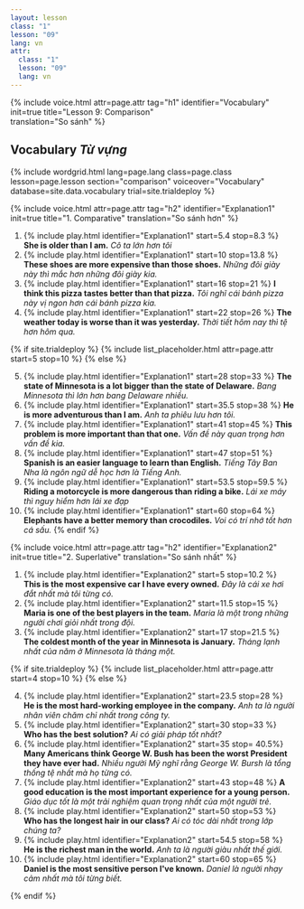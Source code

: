 ```yaml
---
layout: lesson
class: "1"
lesson: "09"
lang: vn
attr:
  class: "1"
  lesson: "09"
  lang: vn
---
```


{%  include voice.html attr=page.attr                     tag="h1"
	identifier="Vocabulary"  init=true
	title="Lesson 9: Comparison"        
	translation="So sánh"
%}


## Vocabulary *Từ vựng*

{% include wordgrid.html lang=page.lang
		class=page.class 
		lesson=page.lesson 
		section="comparison"
		voiceover="Vocabulary"
		database=site.data.vocabulary 
		trial=site.trialdeploy %}



{%  include voice.html attr=page.attr                     tag="h2"
	identifier="Explanation1"  init=true
	title="1. Comparative"
	translation="So sánh hơn"
%}


1. {% include play.html identifier="Explanation1" start=5.4 stop=8.3 %} **She is older than I am.** *Cô ta lớn hơn tôi*
2. {% include play.html identifier="Explanation1" start=10 stop=13.8 %}  **These shoes are more expensive than those shoes.** *Những đôi giày này thì mắc hơn những đôi giày kia.*
3. {% include play.html identifier="Explanation1" start=16 stop=21 %}  **I think this pizza tastes better than that pizza.** *Tôi nghĩ cái bánh pizza này vị ngon hơn cái bánh pizza kia.*
4. {% include play.html identifier="Explanation1" start=22 stop=26 %}  **The weather today is worse than it was yesterday.** *Thời tiết hôm nay thì tệ hơn hôm qua.*

{% if site.trialdeploy %}
	{% include list_placeholder.html  attr=page.attr     start=5 stop=10 %}
	{% else %}

5. {% include play.html identifier="Explanation1" start=28 stop=33 %}  **The state of Minnesota is a lot bigger than the state of Delaware.** *Bang Minnesota thì lớn hơn bang Delaware nhiều.*
6. {% include play.html identifier="Explanation1" start=35.5 stop=38 %}  **He is more adventurous than I am.** *Anh ta phiêu lưu hơn tôi.*
7. {% include play.html identifier="Explanation1" start=41 stop=45 %}  **This problem is more important than that one.** *Vấn đề này quan trọng hơn vấn đề kia.*
8. {% include play.html identifier="Explanation1" start=47 stop=51 %}  **Spanish is an easier language to learn than English.** *Tiếng Tây Ban Nha là ngôn ngữ dễ học hơn là Tiếng Anh.*
9. {% include play.html identifier="Explanation1" start=53.5 stop=59.5 %}  **Riding a motorcycle is more dangerous than riding a bike.** *Lái xe máy thì nguy hiểm hơn lái xe đạp*
10. {% include play.html identifier="Explanation1" start=60 stop=64 %}  **Elephants have a better memory than crocodiles.** *Voi có trí nhớ tốt hơn cá sấu.*
{% endif %}

{%  include voice.html attr=page.attr                     tag="h2"
	identifier="Explanation2"  init=true
	title="2. Superlative"
	translation="So sánh nhất"
%}


1. {% include play.html identifier="Explanation2" start=5 stop=10.2 %}  **This is the most expensive car I have every owned.** *Đây là cái xe hơi đắt nhất mà tôi từng có.*
2. {% include play.html identifier="Explanation2" start=11.5 stop=15 %}  **Maria is one of the best players in the team.** *Maria là một trong những người chơi giỏi nhất trong đội.*
3. {% include play.html identifier="Explanation2" start=17 stop=21.5 %}  **The coldest month of the year in Minnesota is January.** *Tháng lạnh nhất của năm ở Minnesota là tháng một.*

{% if site.trialdeploy %}
	{% include list_placeholder.html  attr=page.attr     start=4 stop=10 %}
	{% else %}

4. {% include play.html identifier="Explanation2" start=23.5 stop=28 %}  **He is the most hard-working employee in the company.** *Anh ta là người nhân viên chăm chỉ nhất trong công ty.*
5. {% include play.html identifier="Explanation2" start=30 stop=33 %}  **Who has the best solution?** *Ai có giải pháp tốt nhất?*
6. {% include play.html identifier="Explanation2" start=35 stop= 40.5%}  **Many Americans think George W. Bush has been the worst President they have ever had.** *Nhiều người Mỹ nghĩ rằng George W. Bursh là tổng thống tệ nhất mà họ từng có.*
7. {% include play.html identifier="Explanation2" start=43 stop=48 %}  **A good education is the most important experience for a young person.** *Giáo dục tốt là một trải nghiệm quan trọng nhất của một người trẻ.*
8. {% include play.html identifier="Explanation2" start=50 stop=53 %}  **Who has the longest hair in our class?** *Ai có tóc dài nhất trong lớp chúng ta?*
9. {% include play.html identifier="Explanation2" start=54.5 stop=58 %}  **He is the richest man in the world.** *Anh ta là người giàu nhất thế giới.*
10. {% include play.html identifier="Explanation2" start=60 stop=65 %}  **Daniel is the most sensitive person I've known.** *Daniel là người nhạy cảm nhất mà tôi từng biết.*

{% endif %}


